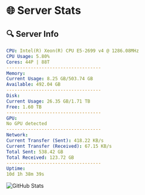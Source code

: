 # 🌐 Server Stats
## 🔍 Server Info
```yaml
CPU: Intel(R) Xeon(R) CPU E5-2699 v4 @ 1286.08MHz
CPU Usage: 5.80%
Cores: 44P | 88T
-----------------------------------
Memory:
Current Usage: 8.25 GB/503.74 GB
Available: 492.04 GB
-----------------------------------
Disk:
Current Usage: 26.35 GB/1.71 TB
Free: 1.60 TB
-----------------------------------
GPU:
No GPU detected
-----------------------------------
Network:
Current Transfer (Sent): 418.22 KB/s
Current Transfer (Received): 67.15 KB/s
Total Sent: 538.42 GB
Total Received: 123.72 GB
-----------------------------------
Uptime:
10d 1h 38m 39s
```
![GitHub Stats](https://img.shields.io/badge/Updated-2025-04-29_18:47:27-blue)